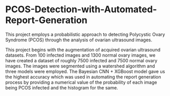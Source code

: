 # PCOS-Detection-with-Automated-Report-Generation
This project employs a probabilistic approach to detecting Polycystic Ovary Syndrome (PCOS) through the analysis of ovarian ultrasound images.

This project begins with the augmentation of acquired ovarian ultrasound datasets. From 100 infected images and 1300 normal ovary images, we have created a dataset of roughly 7500 infected and 7500 normal ovary images. The images were segmented using a watershed algorithm and three models were employed. The Bayesian CNN + XGBoost model gave us the highest accuracy which was used in automating the report generation process by providing a numerical value of the probability of each image being PCOS infected and the histogram for the same. 
